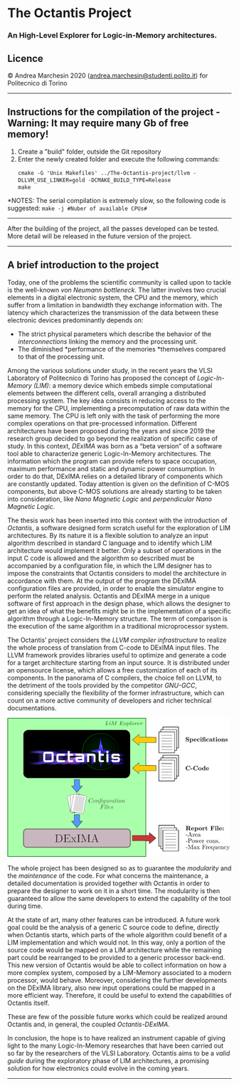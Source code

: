 # The Octantis Project
### An High-Level Explorer for Logic-in-Memory architectures.

Licence
-----------------------------------------------------------------------------------------------------
© Andrea Marchesin 2020 (andrea.marchesin@studenti.polito.it) for Politecnico di Torino

***

Instructions for the compilation of the project - Warning: It may require many Gb of free memory!
-----------------------------------------------------------------------------------------------------

1. Create a "build" folder, outside the Git repository
2. Enter the newly created folder and execute the following commands:
    ```
    cmake -G 'Unix Makefiles' ../The-Octantis-project/llvm -DLLVM_USE_LINKER=gold -DCMAKE_BUILD_TYPE=Release
    make
    ```

*NOTES: The serial compilation is extremely slow, so the following code is suggested:
    `make -j #Nuber of available CPUs#`

-----------------------------------------------------------------------------------------------------

After the building of the project, all the passes developed can be tested. More detail will be released
in the future version of the project.

***

A brief introduction to the project
-----------------------------------------------------------------------------------------------------
Today, one of the problems the scientific community is called upon to tackle is the well-known *von Neumann bottleneck*. The latter involves two crucial elements in a digital electronic system, the CPU and the memory, which suffer from a limitation in bandwidth they exchange information with. The latency which characterizes the transmission of the data between these electronic devices predominantly depends on:
- The strict physical parameters which describe the behavior of the *interconnections* linking the memory and the processing unit.
- The diminished *performance of the memories *themselves compared to that of the processing unit.

Among the various solutions under study, in the recent years the VLSI Laboratory of Politecnico di Torino has proposed the concept of *Logic-In-Memory (LIM)*: a memory device which embeds simple computational elements between the different cells, overall arranging a distributed processing system. The key idea consists in reducing access to the memory for the CPU, implementing a precomputation of raw data within the same memory. The CPU is left only with the task of performing the more complex operations on that pre-processed information. Different architectures have been proposed during the years and since 2019 the research group decided to go beyond the realization of specific case of study. In this context, *DExIMA* was born as a “beta version” of a software tool able to characterize generic Logic-In-Memory architectures. The information which the program can provide refers to space occupation, maximum performance and static and dynamic power consumption. In order to do that, DExIMA relies on a detailed library of components which are constantly updated. Today attention is given on the definition of C-MOS components, but above C-MOS solutions are already starting to be taken into consideration, like *Nano Magnetic Logic* and *perpendicular Nano Magnetic Logic*. 

The thesis work has been inserted into this context with the introduction of *Octantis*, a software designed form scratch useful for the exploration of LIM architectures. By its nature it is a flexible solution to analyze an input algorithm described in standard C language and to identify which LIM architecture would implement it better. Only a subset of operations in the input C code is allowed and the algorithm so described must be accompanied by a configuration file, in which the LIM designer has to impose the constraints that Octantis considers to model the architecture in accordance with them. At the output of the program the DExIMA configuration files are provided, in order to enable the simulator engine to perform the related analysis. Octantis and DExIMA merge in a unique software of first approach in the design phase, which allows the designer to get an idea of what the benefits might be in the implementation of a specific algorithm through a Logic-In-Memory structure. The term of comparison is the execution of the same algorithm in a traditional microprocessor system.

The Octantis’ project considers the *LLVM compiler infrastructure* to realize the whole process of translation from C-code to DExIMA input files. The LLVM framework provides libraries useful to optimize and generate a code for a target architecture starting from an input source. It is distributed under an opensource license, which allows a free customization of each of its components. In the panorama of C compilers, the choice fell on LLVM, to the detriment of the tools provided by the competitor *GNU-GCC*, considering specially the flexibility of the former infrastructure, which can count on a more active community of developers and richer technical documentations.

![The ``binary system'': Octantis and DExIMA.](./LIM_Explorer.png)

The whole project has been designed so as to guarantee the *modularity* and the *maintenance* of the code. For what concerns the maintenance, a detailed documentation is provided together with Octantis in order to prepare the designer to work on it in a short time. The modularity is then guaranteed to allow the same developers to extend the capability of the tool during time.


At the state of art, many other features can be introduced. A future work goal could be the analysis of a generic C source code to define, directly when Octantis starts, which parts of the whole algorithm could benefit of a LIM implementation and which would not. In this way, only a portion of the source code would be mapped on a LIM architecture while the remaining part could be rearranged to be provided to a generic processor back-end. This new version of Octantis would be able to collect information on how a more complex system, composed by a LIM-Memory associated to a modern processor, would behave.
Moreover, considering the further developments on the DExIMA library, also new input operations could be mapped in a more efficient way. Therefore, it could be useful to extend the capabilities of Octantis itself.


These are few of the possible future works which could be realized around Octantis and, in general, the coupled *Octantis-DExIMA*.


In conclusion, the hope is to have realized an instrument capable of giving light to the many Logic-In-Memory researches that have been carried out so far by the researchers of the VLSI Laboratory. Octantis aims to be a *valid guide* during the exploratory phase of LIM architectures, a promising solution for how electronics could evolve in the coming years. 
***
